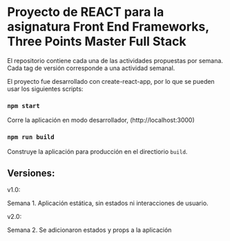 # Proyecto de REACT para la asignatura Front End Frameworks, Three Points Master Full Stack

El repositorio contiene cada una de las actividades propuestas por semana. Cada tag de versión corresponde a una actividad semanal.

El proyecto fue desarrollado con create-react-app, por lo que se pueden usar los siguientes scripts:

### `npm start`

Corre la aplicación en modo desarrollador, (http://localhost:3000)


### `npm run build`

Construye la aplicación para producción en el directiorio `build`.

## Versiones:

v1.0:

Semana 1. Aplicación estática, sin estados ni interacciones de usuario.

v2.0:

Semana 2. Se adicionaron estados y props a la aplicación
